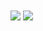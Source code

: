   <img align="center" src="https://github-readme-stats.vercel.app/api?username=berkant0&count_private=true&show_icons=true&theme=radical" />
  <img align="center" src="https://github-readme-stats.vercel.app/api/top-langs/?username=berkant0&layout=compact&layout=compact" />
